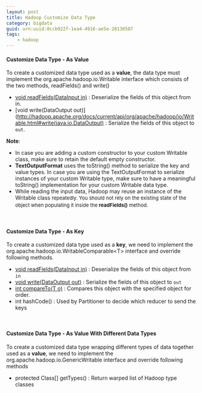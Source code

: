 ```yaml
---
layout: post
title: Hadoop Customize Data Type
category: bigdata
guid: urn:uuid:0ccb922f-1ea4-4916-ae5e-20130507
tags:
    - hadoop
---
```

#### Customize Data Type - As Value

To create a customized data type used as a **value**, the data type must implement the org.apache.hadoop.io.Writable interface which consists of the two methods, readFields() and write()

*   [void readFields(DataInput in)](http://hadoop.apache.org/docs/current/api/org/apache/hadoop/io/Writable.html#readFields(java.io.DataInput)) : Deserialize the fields of this object from in.
*   [void write(DataOutput out)](http://hadoop.apache.org/docs/current/api/org/apache/hadoop/io/Writable.html#write(java.io.DataOutput) : Serialize the fields of this object to `out`.

**Note**:

*   In case you are adding a custom constructor to your custom Writable class, make sure to retain the default empty constructor.</span>
*   __TextOutputFormat__ uses the toString() method to serialize the key and value types. In case you are using the TextOutputFormat to serialize instances of your custom Writable type, make sure to have a meaningful toString() implementation for your custom Writable data type.
*  While reading the input data, Hadoop may reuse an instance of the Writable class </span><span style="font-size: 13px;line-height: 19px">repeatedly. You should not rely on the existing state of the object when populating it inside the __readFields()__ method.

<br/>

#### Customize Data Type - As Key

To create a customized data type used as a **key**, we need to implement the org.apache.hadoop.io.WritableComparable&lt;T&gt; interface and override following methods.

*   [void readFields(DataInput in)](http://download.oracle.com/javase/6/docs/api/java/io/DataInput.html?is-external=true "class or interface in java.io") : Deserialize the fields of this object from `in`
*   [void write(DataOutput out)](http://download.oracle.com/javase/6/docs/api/java/io/DataOutput.html?is-external=true "class or interface in java.io") : Serialize the fields of this object to `out`
*   [int compareTo(T o)](http://docs.oracle.com/javase/6/docs/api/java/lang/Comparable.html#compareTo(T)) : Compares this object with the specified object for order.</span>
*   int hashCode() : Used by Partitioner to decide which reducer to send the keys</span>

<br/>

#### Customize Data Type - As Value With Different Data Types

To create a customized data type wrapping different types of data together used as a **value**, we need to implement the org.apache.hadoop.io.GenericWritable interface and override following methods

*   protected Class[] getTypes() : Return warped list of Hadoop type classes

